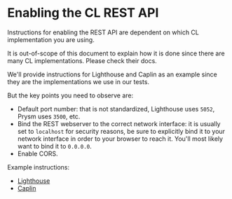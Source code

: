 # Enabling the CL REST API

Instructions for enabling the REST API are dependent on which CL implementation you are using.

It is out-of-scope of this document to explain how it is done since there are many CL implementations. Please check their docs.

We'll provide instructions for Lighthouse and Caplin as an example since they are the implementations we use in our tests.

But the key points you need to observe are:

- Default port number: that is not standardized, Lighthouse uses `5052`, Prysm uses `3500`, etc.
- Bind the REST webserver to the correct network interface: it is usually set to `localhost` for security reasons, be sure to explicitly bind it to your network interface in order to your browser to reach it. You'll most likely want to bind it to `0.0.0.0`.
- Enable CORS.

Example instructions:

- [Lighthouse](./lighthouse.md)
- [Caplin](./caplin.md)
